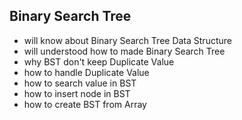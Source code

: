 ## Binary Search Tree

- will know about Binary Search Tree Data Structure
- will understood how to made Binary Search Tree
- why BST don't keep Duplicate Value
- how to handle Duplicate Value
- how to search value in BST
- how to insert node in BST
- how to create BST from Array

